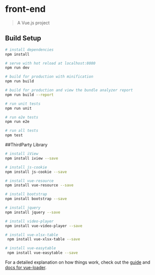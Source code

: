 # front-end

> A Vue.js project

## Build Setup

``` bash
# install dependencies
npm install

# serve with hot reload at localhost:8080
npm run dev

# build for production with minification
npm run build

# build for production and view the bundle analyzer report
npm run build --report

# run unit tests
npm run unit

# run e2e tests
npm run e2e

# run all tests
npm test
```

##ThirdParty Library
``` bash
# install iView
npm install iview --save

# install js-cookie
npm install js-cookie --save

# install vue-resource
npm install vue-resource --save

# install bootstrap
npm install bootstrap --save

# install jquery
npm install jquery --save

# install video-player
npm install vue-video-player --save

# install vue-xlsx-table
 npm install vue-xlsx-table --save

# install vue-easytable
 npm install vue-easytable --save
```

For a detailed explanation on how things work, check out the [guide](http://vuejs-templates.github.io/webpack/) and [docs for vue-loader](http://vuejs.github.io/vue-loader).

